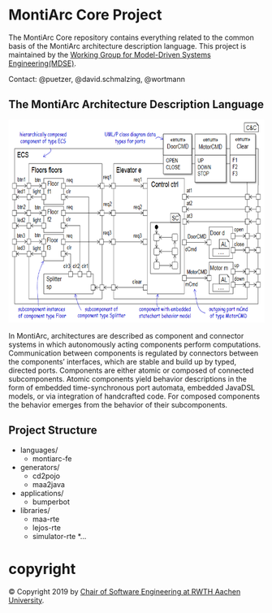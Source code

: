 # MontiArc Core Project

The MontiArc Core repository contains everything related to the common basis of the MontiArc architecture description language. This project is maintained by the [Working Group for Model-Driven Systems Engineering(MDSE)][mdse].

Contact: @puetzer, @david.schmalzing, @wortmann

[se-rwth]: http://www.se-rwth.de
[mdse]:http://www.se-rwth.de/teams/mdse/

## The MontiArc Architecture Description Language

<img src="pics/elevatorExample.PNG" alt="drawing" height="400px"/>

In MontiArc, architectures are described as component and connector systems in which autonomously acting components perform computations. Communication between components is regulated by connectors between the components’ interfaces, which are stable and build up by typed, directed ports. Components are either atomic or composed of connected subcomponents. Atomic components yield behavior descriptions in the form of embedded time-synchronous port automata, embedded JavaDSL models, or via integration of handcrafted code. For composed components the behavior emerges from the behavior of their subcomponents. 

## Project Structure

* languages/
  * montiarc-fe
* generators/
    * cd2pojo
    * maa2java
* applications/
    * bumperbot  
* libraries/
    * maa-rte
    * lejos-rte
    * simulator-rte
    *...

# copyright

© Copyright 2019 by [Chair of Software Engineering at RWTH Aachen University][se-rwth].